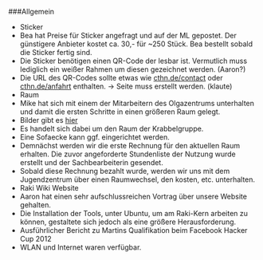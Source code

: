 ###Allgemein
* Sticker
 * Bea hat Preise für Sticker angefragt und auf der ML gepostet. Der günstigere Anbieter kostet ca. 30,- für ~250 Stück. Bea bestellt sobald die Sticker fertig sind.
 * Die Sticker benötigen einen QR-Code der lesbar ist. Vermutlich muss lediglich ein weißer Rahmen um diesen gezeichnet werden. (Aaron?)
 * Die URL des QR-Codes sollte etwas wie [cthn.de/contact](/cthn.de/contact) oder [cthn.de/anfahrt](/cthn.de/anfahrt) enthalten. -> Seite muss erstellt werden. (klaute)
* Raum
 * Mike hat sich mit einem der Mitarbeitern des Olgazentrums unterhalten und damit die ersten Schritte in einen größeren Raum gelegt.
 * Bilder gibt es [hier](/http://db.tt/pT7e09yC)
 * Es handelt sich dabei um den Raum der Krabbelgruppe.
 * Eine Sofaecke kann ggf. eingerichtet werden.
 * Demnächst werden wir die erste Rechnung für den aktuellen Raum erhalten. Die zuvor angeforderte Stundenliste der Nutzung wurde erstellt und der Sachbearbeiterin gesendet.
 * Sobald diese Rechnung bezahlt wurde, werden wir uns mit dem Jugendzentrum über einen Raumwechsel, den kosten, etc. unterhalten.
* Raki Wiki Website
 * Aaron hat einen sehr aufschlussreichen Vortrag über unsere Website gehalten.
 * Die Installation der Tools, unter Ubuntu, um am Raki-Kern arbeiten zu können, gestaltete sich jedoch als eine größere Herausforderung.
* Ausführlicher Bericht zu Martins Qualifikation beim Facebook Hacker Cup 2012
* WLAN und Internet waren verfügbar.